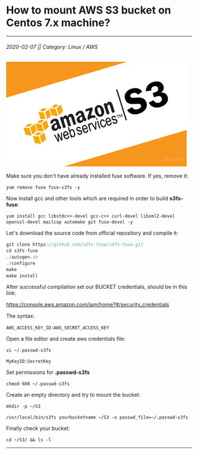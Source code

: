 
# How to mount AWS S3 bucket on Centos 7.x machine?
---
###### 2020-02-07 || Category: Linux / AWS

![MysqlDump](https://raw.githubusercontent.com/pr0logas/blog.prologas/master/assets/images/Amazon_web_services_S3.jpg)

Make sure you don't have already installed fuse software. If yes, remove it:

```
yum remove fuse fuse-s3fs -y
```

Now install gcc and other tools which are required in order to build **s3fs-fuse**:
```
yum install gcc libstdc++-devel gcc-c++ curl-devel libxml2-devel openssl-devel mailcap automake git fuse-devel -y
```

Let's download the source code from official repository and compile it:

``` js
git clone https://github.com/s3fs-fuse/s3fs-fuse.git
cd s3fs-fuse
./autogen.sh
./configure
make
make install
```

After successful compilation set our BUCKET credentials, should be in this link:

https://console.aws.amazon.com/iam/home?#/security_credentials

The syntax:

```AWS_ACCESS_KEY_ID:AWS_SECRET_ACCESS_KEY```

Open a file editor and create aws credentials file:

```
vi ~/.passwd-s3fs
```

```
MyKeyID:SecretKey
```

Set permissions for **.passwd-s3fs**
```
chmod 600 ~/.passwd-s3fs
```

Create an empty directory and try to mount the bucket:

```
mkdir -p ~/S3
```
```
/usr/local/bin/s3fs yourbucketname ~/S3 -o passwd_file=~/.passwd-s3fs
```

Finally check your bucket:
```
cd ~/S3/ && ls -l
```
---
